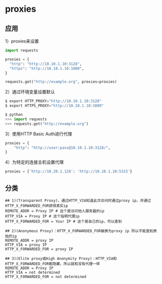 # proxies

## 应用

1）proxies来设置
```python
import requests

proxies = {
  "http": "http://10.10.1.10:3128",
  "https": "http://10.10.1.10:1080",
}

requests.get("http://example.org", proxies=proxies)
```



2）通过环境变量设置默认
```python
$ export HTTP_PROXY="http://10.10.1.10:3128"
$ export HTTPS_PROXY="http://10.10.1.10:1080"

$ python
>>> import requests
>>> requests.get("http://example.org")
```

3）使用HTTP Basic Auth进行代理
```python
proxies = {
    "http": "http://user:pass@10.10.1.10:3128/",
}
```

4）为特定的连接主机设置代理
```python
proxies = {'http://10.20.1.128': 'http://10.10.1.10:5323'}
```

## 分类

```shell
## 1)(Transparent Proxy)，通过HTTP_VIA知道此次访问时通过proxy ip，并通过HTTP_X_FORWARDED_FOR获得真实ip
REMOTE_ADDR = Proxy IP # 这个是访问他人服务器的ip
HTTP_VIA = Proxy IP # 这个指明代理ip
HTTP_X_FORWARDED_FOR = Your IP # 这个是自己的ip，可以查到
```


```shell
## 2)(Anonymous Proxy)：HTTP_X_FORWARDED_FOR被换为proxy ip 所以不能查到原始的ip
REMOTE_ADDR = proxy IP 
HTTP_VIA = proxy IP
HTTP_X_FORWARDED_FOR = proxy IP
```


```shell
## 3)(Elite proxy或High Anonymity Proxy)：HTTP_VIA和HTTP_X_FORWARDED_FOR都隐藏，所以就和没有代理一样
REMOTE_ADDR = Proxy IP
HTTP_VIA = not determined
HTTP_X_FORWARDED_FOR = not determined
```


